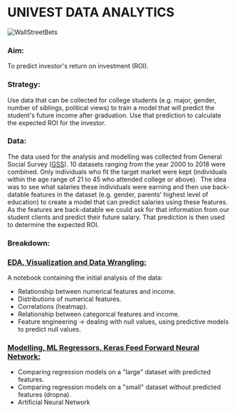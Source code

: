 # UNIVEST DATA ANALYTICS

![WallStreetBets](https://upload.wikimedia.org/wikipedia/en/f/f0/WallStreetBets.png)

### Aim:
To predict investor's return on investment (ROI).

### Strategy:
Use data that can be collected for college students (e.g. major, gender, number of siblings, political views) to train a model that will predict the student's future income after graduation. Use that prediction to calculate the expected ROI for the investor.

### Data:
The data used for the analysis and modelling was collected from General Social Survey ([GSS](https://gss.norc.org/)). 10 datasets ranging from the year 2000 to 2018 were combined. Only individuals who fit the target market were kept (individuals within the age range of 21 to 45 who attended college or above). 
The idea was to see what salaries these individuals were earning and then use back-datable features in the dataset (e.g. gender, parents' highest level of education) to create a model that can predict salaries using these features. As the features are back-datable we could ask for that information from our student clients and predict their future salary. That prediction is then used to determine the expected ROI.  

### Breakdown:

### [EDA, Visualization and Data Wrangling:](https://github.com/ricotomo/Citi-Tech-Hackathon/blob/data_analytics/EDA.ipynb)
A notebook containing the initial analysis of the data:

- Relationship between numerical features and income.
- Distributions of numerical features.
- Correlations (heatmap). 
- Relationship between categorical features and income. 
- Feature engineering -> dealing with null values, using predictive models to predict null values. 


### [Modelling, ML Regressors, Keras Feed Forward Neural Network:](https://github.com/ricotomo/Citi-Tech-Hackathon/blob/data_analytics/modelling.ipynb)

- Comparing regression models on a "large" dataset with predicted features.
- Comparing regression models on a "small" dataset without predicted features (dropna). 
- Artificial Neural Network 


